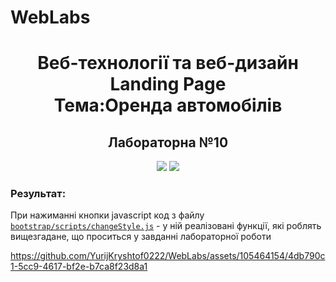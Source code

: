 # WebLabs

<h1 align="center">Веб-технології та веб-дизайн </br>
  Landing Page</br>
  Тема:Оренда автомобілів
</h1>
<h2 align="center">Лабораторна №10</h2>

<p align="center">
  <img src="https://github.com/YurijKryshtof0222/WebLabs/assets/105464154/bff24f58-a14c-4f92-8915-31daef4aa1a0">
  <img src="https://github.com/YurijKryshtof0222/WebLabs/assets/105464154/5bd9fc97-74de-4080-a968-3b748bc45c2e">
</p>

<h3>Результат:</h3>
<p>При нажиманні кнопки javascript код з файлу <a href="https://github.com/YurijKryshtof0222/WebLabs/blob/laba10/labs/bootstrap/scripts/changeStyle.js"><code>bootstrap/scripts/changeStyle.js</code></a> - у ній реалізовані функції, які роблять вищезгадане, що проситься у завданні лабораторної роботи</p>

https://github.com/YurijKryshtof0222/WebLabs/assets/105464154/4db790c1-5cc9-4617-bf2e-b7ca8f23d8a1
